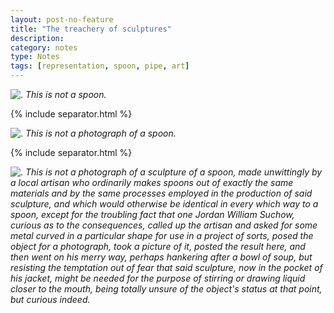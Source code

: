 ```yaml
---
layout: post-no-feature
title: "The treachery of sculptures"
description:
category: notes
type: Notes
tags: [representation, spoon, pipe, art]
---
```


![.]({{site.url}}/images/spoon.jpg)
*This is not a spoon.*

{% include separator.html %}

![.]({{site.url}}/images/spoon.jpg)
*This is not a photograph of a spoon.*

{% include separator.html %}

![.]({{site.url}}/images/spoon.jpg)
*This is not a photograph of a sculpture of a spoon, made unwittingly by a local artisan who ordinarily makes spoons out of exactly the same materials and by the same processes employed in the production of said sculpture, and which would otherwise be identical in every which way to a spoon, except for the troubling fact that one Jordan William Suchow, curious as to the consequences, called up the artisan and asked for some metal curved in a particular shape for use in a project of sorts, posed the object for a photograph, took a picture of it, posted the result here, and then went on his merry way, perhaps hankering after a bowl of soup, but resisting the temptation out of fear that said sculpture, now in the pocket of his jacket, might be needed for the purpose of stirring or drawing liquid closer to the mouth, being totally unsure of the object's status at that point, but curious indeed.*
